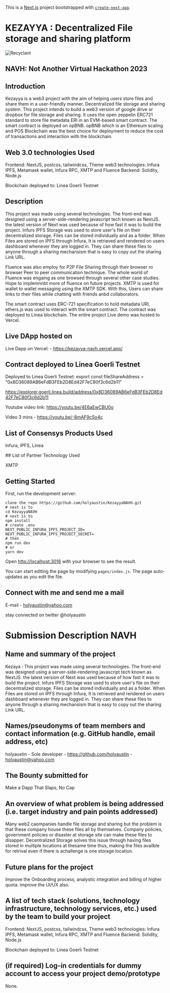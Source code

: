 This is a [Next.js](https://nextjs.org/) project bootstrapped with [`create-next-app`](https://github.com/zeit/next.js/tree/canary/packages/create-next-app).

# KEZAYYA : Decentralized File storage and sharing platform

![Recyclant](https://bafkreievjsq4glmoz4lzvwob6yfsaifpbufsnj47oz47ml4oa6dh4enhbi.ipfs.nftstorage.link/)

## NAVH: Not Another Virtual Hackathon 2023

## Introduction

Kezayya is a web3 project with the aim of helping users store files and share them in a user-friendly manner. Decentralized file storage and sharing system. This project intends to build a web3 version of google drive or dropbox for file storage and sharing. It uses the open zeppelin ERC721 standard to store file metadata ERI in an EVM-based smart contract. The smart contract is deployed on opBNB. opBNB which is an Ethereum scaling and POS Blockchain was the best choice for deployment to reduce the cost of transactions and interaction with the blockchain.

## Web 3.0 technologies Used

Frontend: NextJS, postcss, tailwindcss, Theme
web3 technologies: Infura IPFS, Metamask wallet, Infura RPC, XMTP and Fluence
Backend: Solidity, Node.js

Blockchain deployed to:  Linea Goerli Testnet

## Description

This project was made using several technologies. The front-end was designed using a server-side-rendering javascript tech known as NextJS. the latest version of Next was used because of how fast it was to build the project.  Infurs IPFS Storage was used to store user's file on their decentralized storage. Files can be stored individually and as a folder. When Files are stored on IPFS through Infura, It is retrieved and rendered on users dashboard whenever they are logged in. They can share these files to anyone through a sharing mechansism that is easy to copy out the sharing Link URL.

 Fluence was also employ for P2P File Sharing through their browser ro browser Peer to peer communication technique. The whole world of Fluence was engaing as one browsed through several other case studies. Hope to implemnnbt more of fluence on future projects.
 XMTP is used for wallet to wallet messaging using the XMTP SDK. With this, Users can share links to their files while chatting with friends anbd collaborators.

The smart contract uses ERC-721 specification to hold metadata URI, ethers.js was used to interact with the smart contract. The contract was deployed to Linea blockchain. The entire project Live demo was hosted to Vercel.

## Live DApp hosted on

Live Dapp on Vercel: - <https://kezayya-navh.vercel.app/>

## Contract deployed to Linea Goerli Testnet

Deployed to Linea Goerli Testnet:
  export const fileShareAddress = "0x8D36089AB6eFdB3FEb2D8Ed42F7eC80f3c6d2b11"

  <https://explorer.goerli.linea.build/address/0x8D36089AB6eFdB3FEb2D8Ed42F7eC80f3c6d2b11>


 Youtube video link: <https://youtu.be/4E6aEwCBU0o>

 Video 3 mins - https://youtu.be/-8mAF9cSo4c

 ## List of Consensys Products Used 
Infura, IPFS, Linea

## List of Partner Technology Used

XMTP

## Getting Started

First, run the development server:

```
clone the repo https://github.com/holyaustin/KezayyaNAVH.git
# next is to 
cd KezayyaNAVH
# next is to 
npm install
# create .env
NEXT_PUBLIC_INFURA_IPFS_PROJECT_ID=
NEXT_PUBLIC_INFURA_IPFS_PROJECT_SECRET=
# then
npm run dev
# or
yarn dev
```

Open [http://localhost:3016](http://localhost:3016) with your browser to see the result.

You can start editing the page by modifying `pages/index.js`. The page auto-updates as you edit the file.

## Connect with me and send me a mail

E-mail - <holyaustin@yahoo.com>

stay connected on twitter @holyaustin

# Submission Description NAVH

## Name and summary of the project
Kezaya : This project was made using several technologies. The front-end was designed using a server-side-rendering javascript tech known as NextJS. the latest version of Next was used because of how fast it was to build the project.  Infurs IPFS Storage was used to store user's file on their decentralized storage. Files can be stored individually and as a folder. When Files are stored on IPFS through Infura, It is retrieved and rendered on users dashboard whenever they are logged in. They can share these files to anyone through a sharing mechansism that is easy to copy out the sharing Link URL.

## Names/pseudonyms of team members and contact information (e.g. GitHub handle, email address, etc)
holyaustin -  Sole developer - https://github.com/holyaustin - holyaustin@yahoo.com

## The Bounty submitted for
Make a Dapp That Slaps, No Cap

## An overview of what problem is being addressed (i.e. target industry and pain points addressed)
Many web2 caompanies handle file storage and sharing but the problem is that these company house these files all by themselves. Company policies, government policies or disaster at storage site can make these files to disapper. 
Decentralized Storage solves this issue through having files stored in multiple locations at thesame time thus, making the files availble for retrival even if there is  achallenge is one storage location.

## Future plans for the project
Improve the Onboarding process, analystic integration and billing of higher quota. improve the UI/UX also.

## A list of tech stack (solutions, technology infrastructure, technology services, etc.) used by the team to build your project
Frontend: NextJS, postcss, tailwindcss, Theme
web3 technologies: Infura IPFS, Metamask wallet, Infura RPC, XMTP and Fluence
Backend: Solidity, Node.js

Blockchain deployed to:  Linea Goerli Testnet

## (if required) Log-in credentials for dummy account to access your project demo/prototype
None.